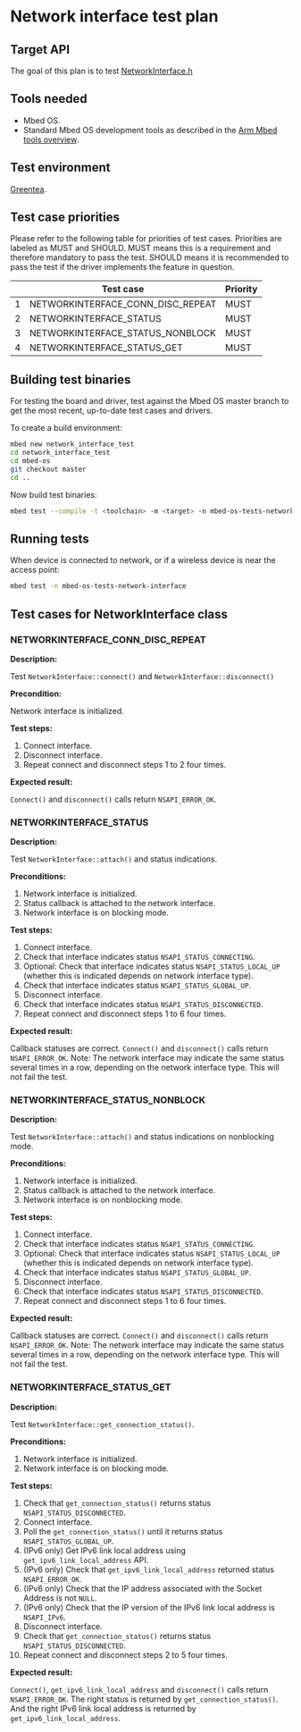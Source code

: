 Network interface test plan
========================

Target API
----------

The goal of this plan is to test [NetworkInterface.h](https://github.com/ARMmbed/mbed-os/blob/master/features/netsocket/NetworkInterface.h)

Tools needed
----------------

-   Mbed OS.
-   Standard Mbed OS development tools as described in the [Arm Mbed tools overview](https://os.mbed.com/docs/latest/tools/index.html).

Test environment
----------------

[Greentea](https://os.mbed.com/docs/mbed-os/latest/tools/greentea-testing-applications.html).

Test case priorities
--------------------

Please refer to the following table for priorities of test cases. Priorities
are labeled as MUST and SHOULD. MUST means this is a requirement and
therefore mandatory to pass the test. SHOULD means it is recommended to
pass the test if the driver implements the feature in question.

|     | Test case                               | Priority |
|-----|-----------------------------------------|----------|
| 1   | NETWORKINTERFACE_CONN_DISC_REPEAT       | MUST     |
| 2   | NETWORKINTERFACE_STATUS                 | MUST     |
| 3   | NETWORKINTERFACE_STATUS_NONBLOCK        | MUST     |
| 4   | NETWORKINTERFACE_STATUS_GET             | MUST     |

Building test binaries
----------------------

For testing the board and driver, test against the Mbed OS
master branch to get the most recent, up-to-date test cases and drivers.

To create a build environment:

```.sh
mbed new network_interface_test
cd network_interface_test
cd mbed-os
git checkout master
cd ..
```

Now build test binaries:

```.sh
mbed test --compile -t <toolchain> -m <target> -n mbed-os-tests-network-interface
```

Running tests
-------------

When device is connected to network, or if a wireless device is near
the access point:

```.sh
mbed test -n mbed-os-tests-network-interface
```

Test cases for NetworkInterface class
-------------------------------------

### NETWORKINTERFACE_CONN_DISC_REPEAT

**Description:**

Test `NetworkInterface::connect()` and `NetworkInterface::disconnect()`

**Precondition:**

Network interface is initialized.

**Test steps:**

1.  Connect interface.
2.  Disconnect interface.
3.  Repeat connect and disconnect steps 1 to 2 four times.

**Expected result:**

`Connect()` and `disconnect()` calls return `NSAPI_ERROR_OK`.

### NETWORKINTERFACE_STATUS

**Description:**

Test `NetworkInterface::attach()` and status indications.

**Preconditions:**

1.  Network interface is initialized.
2.  Status callback is attached to the network interface.
3.  Network interface is on blocking mode.

**Test steps:**

1.  Connect interface.
2.  Check that interface indicates status `NSAPI_STATUS_CONNECTING`.
3.  Optional: Check that interface indicates status `NSAPI_STATUS_LOCAL_UP` (whether this is indicated depends on network interface type).
4.  Check that interface indicates status `NSAPI_STATUS_GLOBAL_UP`.
5.  Disconnect interface.
6.  Check that interface indicates status `NSAPI_STATUS_DISCONNECTED`.
7.  Repeat connect and disconnect steps 1 to 6 four times.

**Expected result:**

Callback statuses are correct. `Connect()` and `disconnect()` calls return `NSAPI_ERROR_OK`. Note: The network interface may indicate the same status several times in a row, depending on the network interface type. This will not fail the test.

### NETWORKINTERFACE_STATUS_NONBLOCK

**Description:**

Test `NetworkInterface::attach()` and status indications on nonblocking mode.

**Preconditions:**

1.  Network interface is initialized.
2.  Status callback is attached to the network interface.
3.  Network interface is on nonblocking mode.

**Test steps:**

1.  Connect interface.
2.  Check that interface indicates status `NSAPI_STATUS_CONNECTING`.
3.  Optional: Check that interface indicates status `NSAPI_STATUS_LOCAL_UP` (whether this is indicated depends on network interface type).
4.  Check that interface indicates status `NSAPI_STATUS_GLOBAL_UP`.
5.  Disconnect interface.
6.  Check that interface indicates status `NSAPI_STATUS_DISCONNECTED`.
7.  Repeat connect and disconnect steps 1 to 6 four times.

**Expected result:**

Callback statuses are correct. `Connect()` and `disconnect()` calls return `NSAPI_ERROR_OK`. Note: The network interface may indicate the same status several times in a row, depending on the network interface type. This will not fail the test.

### NETWORKINTERFACE_STATUS_GET

**Description:**

Test `NetworkInterface::get_connection_status()`.

**Preconditions:**

1.  Network interface is initialized.
2.  Network interface is on blocking mode.

**Test steps:**

1.  Check that `get_connection_status()` returns status `NSAPI_STATUS_DISCONNECTED`.
2.  Connect interface.
3.  Poll the `get_connection_status()` until it returns status `NSAPI_STATUS_GLOBAL_UP`.
4.  (IPv6 only) Get IPv6 link local address using `get_ipv6_link_local_address` API.
5.  (IPv6 only) Check that `get_ipv6_link_local_address` returned status `NSAPI_ERROR_OK`.
6.  (IPv6 only) Check that the IP address associated with the Socket Address is not `NULL`.
7.  (IPv6 only) Check that the IP version of the IPv6 link local address is `NSAPI_IPv6`.
8.  Disconnect interface.
9.  Check that `get_connection_status()` returns status `NSAPI_STATUS_DISCONNECTED`.
10. Repeat connect and disconnect steps 2 to 5 four times.

**Expected result:**

`Connect()`, `get_ipv6_link_local_address` and `disconnect()` calls return `NSAPI_ERROR_OK`. The right status is returned by `get_connection_status()`. And the right IPv6 link local address is returned by `get_ipv6_link_local_address`.
